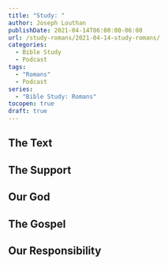 ```yaml
---
title: "Study: "
author: Joseph Louthan
publishDate: 2021-04-14T06:00:00-06:00
url: /study-romans/2021-04-14-study-romans/
categories:
  - Bible Study
  - Podcast
tags:
  - "Romans"
  - Podcast
series:
  - "Bible Study: Romans"
tocopen: true
draft: true
---
```

## The Text

## The Support

## Our God

## The Gospel

## Our Responsibility

